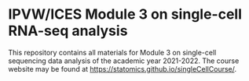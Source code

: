 # IPVW/ICES Module 3 on single-cell RNA-seq analysis

This repository contains all materials for Module 3 on single-cell sequencing data analysis of the academic year 2021-2022.
The course website may be found at https://statomics.github.io/singleCellCourse/.